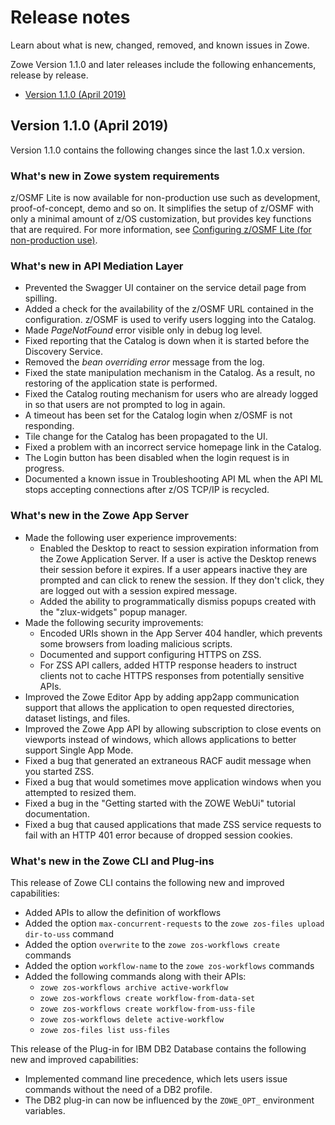 # Release notes

Learn about what is new, changed, removed, and known issues in Zowe. 

Zowe Version 1.1.0 and later releases include the following enhancements, release by release.

- [Version 1.1.0 (April 2019)](#version-1-1-0-april-2019)

## Version 1.1.0 (April 2019)

Version 1.1.0 contains the following changes since the last 1.0.x version.

### What's new in Zowe system requirements
z/OSMF Lite is now available for non-production use such as development, proof-of-concept, demo and so on. It simplifies the setup of z/OSMF with only a minimal amount of z/OS customization, but provides key functions that are required. For more information, see [Configuring z/OSMF Lite (for non-production use)](../user-guide/systemrequirements-zosmf-lite.md).

### What's new in API Mediation Layer
- Prevented the Swagger UI container on the service detail page from spilling.
- Added a check for the availability of the z/OSMF URL contained in the configuration. z/OSMF is used to verify users logging into the Catalog.    
- Made _PageNotFound_ error visible only in debug log level. 
- Fixed reporting that the Catalog is down when it is started before the Discovery Service.
- Removed the _bean overriding error_ message from the log. 
- Fixed the state manipulation mechanism in the Catalog. As a result, no restoring of the application state is performed.
- Fixed the Catalog routing mechanism for users who are already logged in so that users are not prompted to log in again. 
- A timeout has been set for the Catalog login when z/OSMF is not responding. 
- Tile change for the Catalog has been propagated to the UI.
- Fixed a problem with an incorrect service homepage link in the Catalog. 
- The Login button has been disabled when the login request is in progress.
- Documented a known issue in Troubleshooting API ML when the API ML stops accepting connections after z/OS TCP/IP is recycled.

### What's new in the Zowe App Server
- Made the following user experience improvements:
  - Enabled the Desktop to react to session expiration information from the Zowe Application Server. If a user is active the Desktop renews their session before it expires. If a user appears inactive they are prompted  and can click to renew the session. If they don't click, they are logged out with a session expired message.
  - Added the ability to programmatically dismiss popups created with the "zlux-widgets" popup manager.
- Made the following security improvements:
  - Encoded URIs shown in the App Server 404 handler, which prevents  some browsers from loading malicious scripts.
  - Documented and support configuring HTTPS on ZSS.
  - For ZSS API callers, added HTTP response headers to instruct clients not to cache HTTPS responses from potentially sensitive APIs.
- Improved the Zowe Editor App by adding app2app communication support that allows the application to open requested directories, dataset listings, and files.
- Improved the Zowe App API by allowing subscription to close events on viewports instead of windows, which allows applications to better support Single App Mode.
- Fixed a bug that generated an extraneous RACF audit message when you started ZSS.
- Fixed a bug that would sometimes move application windows when you attempted to resized them.
- Fixed a bug in the "Getting started with the ZOWE WebUi" tutorial documentation.
- Fixed a bug that caused applications that made ZSS service requests to fail with an HTTP 401 error because of dropped session cookies.

### What's new in the Zowe CLI and Plug-ins
This release of Zowe CLI contains the following new and improved capabilities:
- Added APIs to allow the definition of workflows
- Added the option `max-concurrent-requests` to the `zowe zos-files upload dir-to-uss` command
- Added the option `overwrite` to the `zowe zos-workflows create` commands
- Added the option `workflow-name` to the `zowe zos-workflows` commands
- Added the following commands along with their APIs:
  - `zowe zos-workflows archive active-workflow`
  - `zowe zos-workflows create workflow-from-data-set`
  - `zowe zos-workflows create workflow-from-uss-file`
  - `zowe zos-workflows delete active-workflow`
  - `zowe zos-files list uss-files`

This release of the Plug-in for IBM DB2 Database contains the following new and improved capabilities:
- Implemented command line precedence, which lets users issue commands without the need of a DB2 profile.
- The DB2 plug-in can now be influenced by the `ZOWE_OPT_` environment variables.
